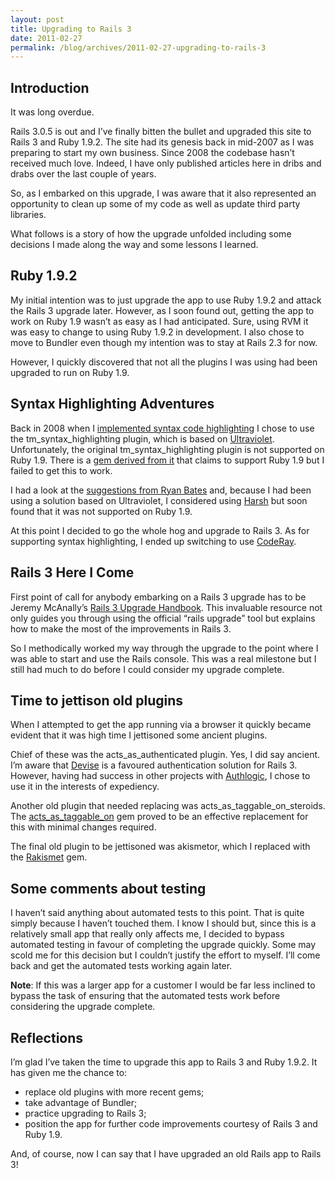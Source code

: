 ```yaml
---
layout: post
title: Upgrading to Rails 3
date: 2011-02-27
permalink: /blog/archives/2011-02-27-upgrading-to-rails-3
---
```


## Introduction

It was long overdue.

Rails 3.0.5 is out and I’ve finally bitten the bullet and upgraded this
site to Rails 3 and Ruby 1.9.2. The site had its genesis back in
mid-2007 as I was preparing to start my own business. Since 2008 the
codebase hasn’t received much love. Indeed, I have only published
articles here in dribs and drabs over the last couple of years.

So, as I embarked on this upgrade, I was aware that it also represented
an opportunity to clean up some of my code as well as update third party
libraries.

What follows is a story of how the upgrade unfolded including some
decisions I made along the way and some lessons I learned.

## Ruby 1.9.2

My initial intention was to just upgrade the app to use Ruby 1.9.2 and
attack the Rails 3 upgrade later. However, as I soon found out, getting
the app to work on Ruby 1.9 wasn’t as easy as I had anticipated. Sure,
using RVM it was easy to change to using Ruby 1.9.2 in development. I
also chose to move to Bundler even though my intention was to stay at
Rails 2.3 for now.

However, I quickly discovered that not all the plugins I was using had
been upgraded to run on Ruby 1.9.

## Syntax Highlighting Adventures

Back in 2008 when I [implemented syntax code
highlighting](/blog/archives/2008-10-17-code-syntax-highlighting) I
chose to use the tm_syntax_highlighting plugin, which is based on
[Ultraviolet](http://ultraviolet.rubyforge.org/). Unfortunately, the
original tm_syntax_highlighting plugin is not supported on Ruby 1.9.
There is a [gem derived from
it](https://github.com/dasil003/tm_syntax_highlighting) that claims to
support Ruby 1.9 but I failed to get this to work.

I had a look at the [suggestions from Ryan
Bates](http://asciicasts.com/episodes/207-syntax-highlighting) and,
because I had been using a solution based on Ultraviolet, I considered
using [Harsh](https://github.com/michaeledgar/harsh) but soon found that
it was not supported on Ruby 1.9.

At this point I decided to go the whole hog and upgrade to Rails 3. As
for supporting syntax highlighting, I ended up switching to use
[CodeRay](http://coderay.rubychan.de/).

## Rails 3 Here I Come

First point of call for anybody embarking on a Rails 3 upgrade has to be
Jeremy McAnally’s [Rails 3 Upgrade
Handbook](http://www.railsupgradehandbook.com/). This invaluable
resource not only guides you through using the official “rails upgrade”
tool but explains how to make the most of the improvements in Rails 3.

So I methodically worked my way through the upgrade to the point where I
was able to start and use the Rails console. This was a real milestone
but I still had much to do before I could consider my upgrade complete.

## Time to jettison old plugins

When I attempted to get the app running via a browser it quickly became
evident that it was high time I jettisoned some ancient plugins.

Chief of these was the acts_as_authenticated plugin. Yes, I did say
ancient. I’m aware that
[Devise](https://github.com/plataformatec/devise) is a favoured
authentication solution for Rails 3. However, having had success in
other projects with
[Authlogic](https://github.com/binarylogic/authlogic), I chose to use it
in the interests of expediency.

Another old plugin that needed replacing was
acts_as_taggable_on_steroids. The
[acts_as_taggable_on](https://github.com/mbleigh/acts-as-taggable-on)
gem proved to be an effective replacement for this with minimal changes
required.

The final old plugin to be jettisoned was akismetor, which I replaced
with the [Rakismet](https://github.com/joshfrench/rakismet) gem.

## Some comments about testing

I haven’t said anything about automated tests to this point. That is
quite simply because I haven’t touched them. I know I should but, since
this is a relatively small app that really only affects me, I decided to
bypass automated testing in favour of completing the upgrade quickly.
Some may scold me for this decision but I couldn’t justify the effort to
myself. I’ll come back and get the automated tests working again later.

**Note**: If this was a larger app for a customer I would be far less
inclined to bypass the task of ensuring that the automated tests work
before considering the upgrade complete.

## Reflections

I’m glad I’ve taken the time to upgrade this app to Rails 3 and Ruby
1.9.2. It has given me the chance to:

-   replace old plugins with more recent gems;
-   take advantage of Bundler;
-   practice upgrading to Rails 3;
-   position the app for further code improvements courtesy of Rails 3
    and Ruby 1.9.

And, of course, now I can say that I have upgraded an old Rails app to
Rails 3!
